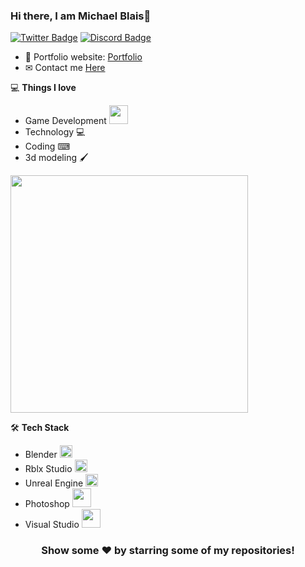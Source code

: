 ### Hi there, I am Michael Blais👋
[![Twitter Badge](https://img.shields.io/badge/-Twitter-blue?style=flat-square&logo=Twitter&logoColor=white&link=https://twitter.com/MBlais13)](https://twitter.com/MBlais13)
[![Discord Badge](https://img.shields.io/badge/-Discord-5865F2?style=flat-square&logo=Discord&logoColor=white&link=http://discord.gg/Hejb485)](http://discord.gg/Hejb485) 

- 🎯 Portfolio website: [Portfolio](https://mblais-portfolio.netlify.app)
- ✉ Contact me [Here](https://mail.google.com/mail/u/0/?fs=1&tf=cm&source=mailto&to=+contact.mblais@gmail.com)

💻 **Things I love**
- Game Development <img src="https://media.giphy.com/media/WUlplcMpOCEmTGBtBW/giphy.gif" width="30"> 
- Technology 💻
- Coding ⌨
- 3d modeling 🖌

<a href="https://mblais-portfolio.netlify.app" title="Go to Source">
    <img width=380 height="auto" src="https://github-readme-stats.vercel.app/api?username=mblais13&show_icons=true&theme=github_dark&border_color=61dafb&hide_border=true&include_all_commits=true"/>
</a>

🛠 **Tech Stack**
- Blender   <img src="https://upload.wikimedia.org/wikipedia/commons/thumb/0/0c/Blender_logo_no_text.svg/2503px-Blender_logo_no_text.svg.png" width="20"> 
- Rblx Studio   <img src="https://upload.wikimedia.org/wikipedia/commons/b/b5/ROBLOX_Studio_icon.png" width="20"> 
- Unreal Engine <img src="https://pngimage.net/wp-content/uploads/2018/06/unreal-engine-4-png-1.png" width="20"> 
- Photoshop <img src="https://logos-world.net/wp-content/uploads/2020/11/Adobe-Photoshop-Logo.png" width="30"> 
- Visual Studio <img src="https://1000logos.net/wp-content/uploads/2020/08/Visual-Studio-Logo.png" width="30"> 


<div align="center">
    <h3 align="center">Show some ❤️ by starring some of my repositories!</h3>
</div>
